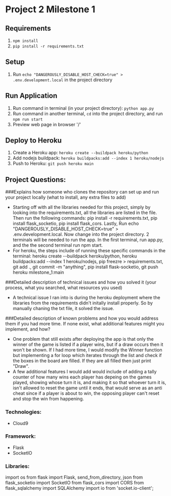 # Project 2 Milestone 1

## Requirements
1. `npm install`
2. `pip install -r requirements.txt`

## Setup
1. Run `echo "DANGEROUSLY_DISABLE_HOST_CHECK=true" > .env.development.local` in the project directory

## Run Application
1. Run command in terminal (in your project directory): `python app.py`
2. Run command in another terminal, `cd` into the project directory, and run `npm run start`
3. Preview web page in browser '/'

## Deploy to Heroku
1. Create a Heroku app: `heroku create --buildpack heroku/python`
2. Add nodejs buildpack: `heroku buildpacks:add --index 1 heroku/nodejs`
3. Push to Heroku: `git push heroku main`

## Project Questions:
###Explains how someone who clones the repository can set up and run your project locally (what to install, any extra files to add)
- Starting off with all the libraries needed for this project, simply by looking into the requirements.txt, all the libraries are listed in the file. Then run the following commands: pip install -r requirements.txt, pip install flask_socketio, pip install flask_cors. Lastly, Run echo "DANGEROUSLY_DISABLE_HOST_CHECK=true" > .env.development.local. Now change into the project directory. 2 terminals will be needed to run the app. In the first terminal, run app.py, and the the second terminal run npm start.
- For heroku, the steps include of running these specific commands in the terminal: heroku create --buildpack heroku/python, heroku buildpacks:add --index 1 heroku/nodejs, pip freezre > requirements.txt, git add ., git commit -m "anything", pip install flask-socketio, git push heroku milestone_1:main

###Detailed description of technical issues and how you solved it (your process, what you searched, what resources you used)
- A technical issue I ran into is during the heroku deployment where the libraries from the requirements didn't initally install properly. So by manually chaning the txt file, it solved the issue.

###Detailed description of known problems and how you would address them if you had more time. If none exist, what additional features might you implement, and how?
- One problem that still exists after deploying the app is that only the winner of the game is listed if a player wins, but if a draw occurs then it won't be shown. If I had more time, I would modify the Winner function but implementing a for loop which iterates through the list and check if the boxes in the board are filled. If they are all filled then just print "Draw".
- A few additional features I would add would include of adding a tally counter of how many wins each player has depeing on the games played, showing whose turn it is, and making it so that whoever turn it is, isn't allowed to reset the game until it ends, that would serve as an anti cheat since if a player is about to win, the opposing player can't reset and stop the win from happening.

### Technologies:
- Cloud9

### Framework:
- Flask
- SocketIO

### Libraries:
import os
from flask import Flask, send_from_directory, json
from flask_socketio import SocketIO
from flask_cors import CORS
from flask_sqlalchemy import SQLAlchemy
import io from 'socket.io-client';